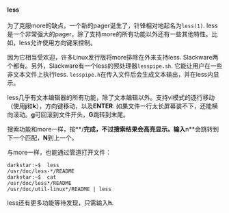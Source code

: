 #### less

为了克服more的缺点，一个新的pager诞生了，针锋相对地起名为`less(1)`. less是一个非常强大的pager，除了支持more的所有功能以外还有一些其他特性。比如，less允许使用方向键来控制。

因为它相当受欢迎，许多Linux发行版将more排除在外来支持less. Slackware两个都有。另外，Slackware有一个less的预处理器`lesspipe.sh`. 它能让用户在一些非文本文件上执行less. `lesspipe.h`在传入文件后会生成文本输出，并在less内显示。

less几乎有文本编辑器的所有功能，除了文本编辑以外。支持vi模式的逐行移动（使用**j**和**k**），方向键移动，以及**ENTER**. 如果文件一行太长屏幕装不下，还能横向滚动。**g**可回滚到文件开头，**G**跳转到末尾。

搜索功能和more一样，按**/**完成，不过搜索结果会高亮显示。输入**n**会跳转到下一个匹配，**N**到上一个。

与more一样，也能通过管道打开文件：

```Shell
darkstar:~$  less
/usr/doc/less-*/README
darkstar:~$  cat
/usr/doc/less*/README
/usr/doc/util-linux*/README | less
```

less还有更多功能等待发现，只需输入**h**.
